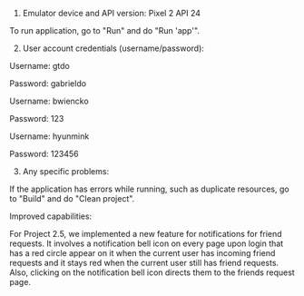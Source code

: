 1. Emulator device and API version: Pixel 2 API 24

To run application, go to "Run" and do "Run 'app'".

2. User account credentials (username/password):

Username: gtdo

Password: gabrieldo

Username: bwiencko

Password: 123

Username: hyunmink

Password: 123456

3. Any specific problems:

If the application has errors while running, such as duplicate resources, go to "Build" and do "Clean project".

Improved capabilities:

For Project 2.5, we implemented a new feature for notifications for friend requests. It involves a notification bell icon on every page upon login that has a red circle appear on it when the current user has incoming friend requests and it stays red when the current user still has friend requests. Also, clicking on the notification bell icon directs them to the friends request page.
